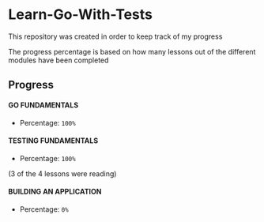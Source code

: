 # Learn-Go-With-Tests

This repository was created in order to keep track of my progress

The progress percentage is based on how many lessons out of the different modules have been completed

## Progress

#### GO FUNDAMENTALS

- Percentage: ```100%```

#### TESTING FUNDAMENTALS

- Percentage: ```100%```

(3 of the 4 lessons were reading)

#### BUILDING AN APPLICATION

- Percentage: ```0%```